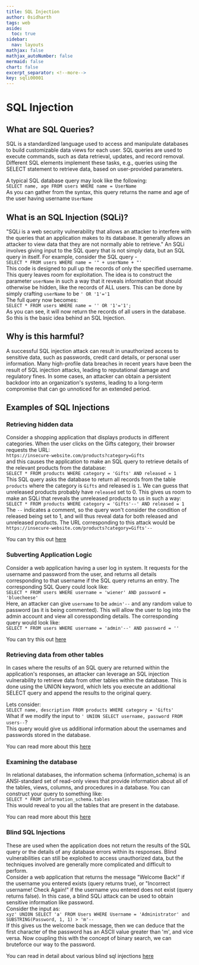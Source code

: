 ```yaml
---
title: SQL Injection
author: 0sidharth
tags: web
aside:
  toc: true
sidebar:
  nav: layouts
mathjax: false
mathjax_autoNumber: false
mermaid: false
chart: false
excerpt_separator: <!--more-->
key: sqli00001
---
```

# SQL Injection
## What are SQL Queries?
SQL is a standardized language used to access and manipulate databases to build customizable data views for each user. SQL queries are used to execute commands, such as data retrieval, updates, and record removal. Different SQL elements implement these tasks, e.g., queries using the SELECT statement to retrieve data, based on user-provided parameters.

A typical SQL database query may look like the following:  
`SELECT name, age FROM users WHERE name = UserName`  
As you can gather from the syntax, this query returns the name and age of the user having username `UserName`  

## What is an SQL Injection (SQLi)?
"SQLi is a web security vulnerability that allows an attacker to interfere with the queries that an application makes to its database. It generally allows an attacker to view data that they are not normally able to retrieve." An SQLi involves giving input to the SQL query that is not simply data, but an SQL query in itself. For example, consider the SQL query -  
`SELECT * FROM users WHERE name = '" + userName + "'`  
This code is designed to pull up the records of only the specified username. This query leaves room for exploitation. The idea is to construct the parameter `userName` in such a way that it reveals information that should otherwise be hidden, like the records of ALL users.
This can be done by simply crafting `userName` to be `' OR '1'='1`  
The full query now becomes:  
`SELECT * FROM users WHERE name = '' OR '1'='1';`  
As you can see, it will now return the records of all users in the database. So this is the basic idea behind an SQL Injection.

## Why is this harmful?
A successful SQL injection attack can result in unauthorized access to sensitive data, such as passwords, credit card details, or personal user information. Many high-profile data breaches in recent years have been the result of SQL injection attacks, leading to reputational damage and regulatory fines. In some cases, an attacker can obtain a persistent backdoor into an organization's systems, leading to a long-term compromise that can go unnoticed for an extended period.

## Examples of SQL Injections
### Retrieving hidden data
Consider a shopping application that displays products in different categories. When the user clicks on the Gifts category, their browser requests the URL:  
`https://insecure-website.com/products?category=Gifts`  
and this causes the application to make an SQL query to retrieve details of the relevant products from the database:  
`SELECT * FROM products WHERE category = 'Gifts' AND released = 1`  
This SQL query asks the database to return all records from the table `products` where the category is `Gifts` and released is `1`. We can guess that unreleased products probably have `released` set to 0. This gives us room to make an SQLi that reveals the unreleased products to us in such a way:  
`SELECT * FROM products WHERE category = 'Gifts'--' AND released = 1`  
The `--` indicates a comment, so the query won't consider the condition of released being set to 1, and will thus reveal data for both released and unreleased products. The URL corresponding to this attack would be  
`https://insecure-website.com/products?category=Gifts'--`  

You can try this out [here](https://portswigger.net/web-security/sql-injection/lab-retrieve-hidden-data)

### Subverting Application Logic
Consider a web application having a user log in system. It requests for the username and password from the user, and returns all details corresponding to that username if the SQL query returns an entry. The corresponding SQL Query could look like:  
`SELECT * FROM users WHERE username = 'wiener' AND password = 'bluecheese'`  
Here, an attacker can give `username` to be `admin'--` and any random value to password (as it is being commented). This will allow the user to log into the admin account and view all coressponding details. The corresponding query would look like:  
`SELECT * FROM users WHERE username = 'admin'--' AND password = ''`  

You can try this out [here](https://portswigger.net/web-security/sql-injection/lab-login-bypass)

### Retrieving data from other tables
In cases where the results of an SQL query are returned within the application's responses, an attacker can leverage an SQL injection vulnerability to retrieve data from other tables within the database. This is done using the UNION keyword, which lets you execute an additional SELECT query and append the results to the original query.

Lets consider:  
`SELECT name, description FROM products WHERE category = 'Gifts'`  
What if we modify the input to `' UNION SELECT username, password FROM users--`?  
This query would give us additional information about the usernames and passwords stored in the database.

You can read more about this [here](https://portswigger.net/web-security/sql-injection/union-attacks)

### Examining the database
In relational databases, the information schema (information_schema) is an ANSI-standard set of read-only views that provide information about all of the tables, views, columns, and procedures in a database.
You can construct your query to something like:  
`SELECT * FROM information_schema.tables`  
This would reveal to you all the tables that are present in the database.  

You can read more about this [here](https://portswigger.net/web-security/sql-injection/examining-the-database)

### Blind SQL Injections
These are used when the application does not return the results of the SQL query or the details of any database errors within its responses. Blind vulnerabilities can still be exploited to access unauthorized data, but the techniques involved are generally more complicated and difficult to perform.  
Consider a web application that returns the message "Welcome Back!" if the username you entered exists (query returns true), or "Incorrect username! Check Again!" if the username you entered does not exist (query returns false). In this case, a blind SQLi attack can be used to obtain sensitive information like password.  
Consider the input as:  
`xyz' UNION SELECT 'a' FROM Users WHERE Username = 'Administrator' and SUBSTRING(Password, 1, 1) > 'm'--`  
If this gives us the welcome back message, then we can deduce that the first character of the password has an ASCII value greater than 'm', and vice versa. Now coupling this with the concept of binary search, we can bruteforce our way to the password.

You can read in detail about various blind sql injections [here](https://portswigger.net/web-security/sql-injection/blind)
